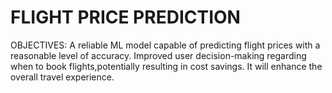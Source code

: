 # FLIGHT PRICE PREDICTION
OBJECTIVES:
A reliable ML model capable of predicting flight prices with a reasonable level of accuracy.
Improved user decision-making regarding when to book flights,potentially resulting in cost savings.
It will enhance the overall travel experience.
